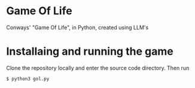 # Game Of Life
Conways' "Game Of Life", in Python, created using LLM's

# Installaing and running the game
Clone the repository locally and enter the source code directory. Then run

```console
$ python3 gol.py
```